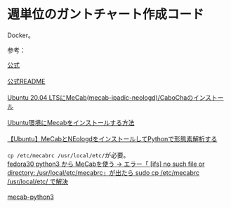 # 週単位のガントチャート作成コード
Docker。

参考：

[公式](https://github.com/neologd/mecab-ipadic-neologd#preparation-of-installing)
<br>
<br>
[公式README](https://github.com/neologd/mecab-ipadic-neologd/blob/master/README.ja.md)
<br>
<br>
[Ubuntu 20.04 LTSにMeCab(mecab-ipadic-neologd)/CaboChaのインストール](https://qiita.com/kado_u/items/e736600f8d295afb8bd9)
<br>
<br>
[Ubuntu環境にMecabをインストールする方法](https://gist.github.com/YoshihitoAso/9048005?permalink_comment_id=2788249)
<br>
<br>
[【Ubuntu】MeCabとNEologdをインストールしてPythonで形態素解析する](https://engineeeer.com/mecab-neologd-python/)
<br>
<br>
```cp /etc/mecabrc /usr/local/etc/```が必要。
<br>
[fedora30 python3 から MeCabを使う → エラー「 [ifs] no such file or directory: /usr/local/etc/mecabrc」が出たら sudo cp /etc/mecabrc /usr/local/etc/ で解決](https://min117.hatenablog.com/entry/2020/07/11/145738)
<br>
<br>
[mecab-python3](https://github.com/SamuraiT/mecab-python3)
